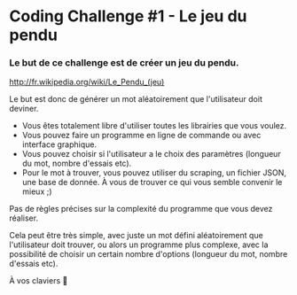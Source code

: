 # Coding Challenge #1 - Le jeu du pendu

### Le but de ce challenge est de créer un jeu du pendu.

http://fr.wikipedia.org/wiki/Le_Pendu_(jeu)

Le but est donc de générer un mot aléatoirement que l'utilisateur doit deviner.

- Vous êtes totalement libre d'utiliser toutes les librairies que vous voulez.
- Vous pouvez faire un programme en ligne de commande ou avec interface graphique.
- Vous pouvez choisir si l'utilisateur a le choix des paramètres (longueur du mot, nombre d'essais etc).
- Pour le mot à trouver, vous pouvez utiliser du scraping, un fichier JSON, une base de donnée. À vous de trouver ce qui vous semble convenir le mieux ;)

Pas de règles précises sur la complexité du programme que vous devez réaliser.

Cela peut être très simple, avec juste un mot défini aléatoirement que l'utilisateur doit trouver, ou alors un programme plus complexe, avec la possibilité de choisir un certain nombre d'options (longueur du mot, nombre d'essais etc).

À vos claviers 💪
